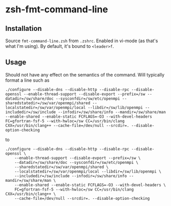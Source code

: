 # zsh-fmt-command-line

## Installation

Source `fmt-command-line.zsh` from `.zshrc`. Enabled in vi-mode (as that's what I'm using). By default, it's bound to `<leader>f`.


## Usage

Should not have any effect on the semantics of the command. Will typically format a line such as 
  
```
./configure --disable-dns --disable-http --disable-rpc --disable-openssl --enable-thread-support --disable-evport --prefix=/sw --datadir=/sw/share/doc --sysconfdir=/sw/etc/openmpi --sharedstatedir=/sw/var/openmpi/shared --localstatedir=/sw/var/openmpi/local --libdir=/sw/lib/openmpi --includedir=/sw/include --infodir=/sw/share/info --mandir=/sw/share/man --enable-shared --enable-static FCFLAGS=-O3 --with-devel-headers FC=gfortran-fsf-5 --with-hwloc=/sw CC=/usr/bin/clang CXX=/usr/bin/clang++ --cache-file=/dev/null --srcdir=. --disable-option-checking

```

to

```
./configure --disable-dns --disable-http --disable-rpc --disable-openssl \
    --enable-thread-support --disable-evport --prefix=/sw \
    --datadir=/sw/share/doc --sysconfdir=/sw/etc/openmpi \
    --sharedstatedir=/sw/var/openmpi/shared \
    --localstatedir=/sw/var/openmpi/local --libdir=/sw/lib/openmpi \
    --includedir=/sw/include --infodir=/sw/share/info --mandir=/sw/share/man \
    --enable-shared --enable-static FCFLAGS=-O3 --with-devel-headers \
    FC=gfortran-fsf-5 --with-hwloc=/sw CC=/usr/bin/clang CXX=/usr/bin/clang++ \
    --cache-file=/dev/null --srcdir=. --disable-option-checking
```
